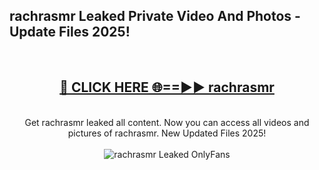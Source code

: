 <h2>rachrasmr Leaked Private Video And Photos - Update Files 2025!</h2>
<br>
<div align="center">
<h2><a href="https://top-ai-tools.click/QrbHav" rel="nofollow">🔴 CLICK HERE 🌐==►► rachrasmr</a></h2>
<br>
Get rachrasmr leaked all content. Now you can access all videos and pictures of rachrasmr. New Updated Files 2025!
<br>
<br>
<a href="https://top-ai-tools.click/QrbHav" rel="nofollow" data-target="animated-image.originalLink"><img src="https://i.ibb.co.com/WyWwxjT/player-gif2.gif" alt="rachrasmr Leaked  OnlyFans" style="max-width: 100%; display: inline-block;" data-target="animated-image.originalImage"></a>
</div>
<br>